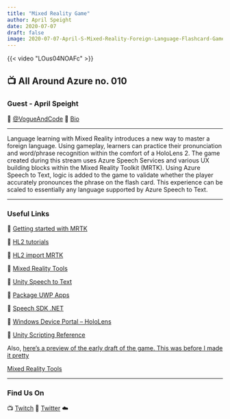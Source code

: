 ```yaml
---
title: "Mixed Reality Game"
author: April Speight
date: 2020-07-07
draft: false
image: 2020-07-07-April-S-Mixed-Reality-Foreign-Language-Flashcard-Game.jpg
---
```


{{< video "LOus04NOAFc" >}}

## 📺 All Around Azure no. 010

### Guest - April Speight

🔗 [@VogueAndCode](https://twitter.com/vogueandcode)
🔗 [Bio](https://developer.microsoft.com/en-us/advocates/april-speight)

---

Language learning with Mixed Reality introduces a new way to master a foreign language. Using gameplay, learners can practice their pronunciation and word/phrase recognition within the comfort of a HoloLens 2. The game created during this stream uses Azure Speech Services and various UX building blocks within the Mixed Reality Toolkit (MRTK). Using Azure Speech to Text, logic is added to the game to validate whether the player accurately pronounces the phrase on the flash card. This experience can be scaled to essentially any language supported by Azure Speech to Text.

---

### Useful Links

🔗 [Getting started with MRTK](https://cda.ms/1nT)

🔗 [HL2 tutorials](https://aka.ms/hl2tutorials)

🔗 [HL2 import MRTK](https://aka.ms/hl2importmrtk)

🔗 [Mixed Reality Tools](https://aka.ms/mixedrealitytools)

🔗 [Unity Speech to Text](https://aka.ms/unityspeechtotext)

🔗 [Package UWP Apps](https://aka.ms/packageuwpapps)

🔗 [Speech SDK .NET](https://aka.ms/speechsdkdotnet)

🔗 [Windows Device Portal – HoloLens](https://aka.ms/windowsdeviceportal-hololens)

🔗 [Unity Scripting Reference](https://docs.unity3d.com/ScriptReference)

Also, [here’s a preview of the early draft of the game. This was before I made it pretty](https://twitter.com/vogueandcode/status/1279092829331918848?s=20)

[Mixed Reality Tools](aka.ms/mixedrealitytools)

---

### Find Us On

📺 [Twitch](https://www.twitch.tv/microsoftdeveloper)
🔗 [Twitter](https://twitter.com/fboucheros)
☁️
